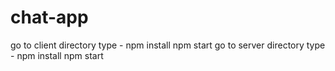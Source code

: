 # chat-app
go to client directory 
type - npm install
       npm start
go to server directory
type - npm install
       npm start 
